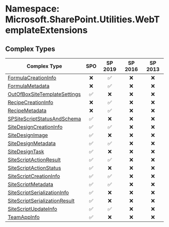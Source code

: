 # Namespace: Microsoft.SharePoint.Utilities.WebTemplateExtensions

## Complex Types

Complex Type | SPO | SP 2019 | SP 2016 | SP 2013
----------|:---:|:-------:|:-------:|:-------:
[FormulaCreationInfo](./ComplexTypes/FormulaCreationInfo.md) | ❌ | ✅ | ❌ | ❌
[FormulaMetadata](./ComplexTypes/FormulaMetadata.md) | ❌ | ✅ | ❌ | ❌
[OutOfBoxSiteTemplateSettings](./ComplexTypes/OutOfBoxSiteTemplateSettings.md) | ✅ | ❌ | ❌ | ❌
[RecipeCreationInfo](./ComplexTypes/RecipeCreationInfo.md) | ❌ | ✅ | ❌ | ❌
[RecipeMetadata](./ComplexTypes/RecipeMetadata.md) | ❌ | ✅ | ❌ | ❌
[SPSiteScriptStatusAndSchema](./ComplexTypes/SPSiteScriptStatusAndSchema.md) | ✅ | ❌ | ❌ | ❌
[SiteDesignCreationInfo](./ComplexTypes/SiteDesignCreationInfo.md) | ✅ | ✅ | ❌ | ❌
[SiteDesignImage](./ComplexTypes/SiteDesignImage.md) | ✅ | ❌ | ❌ | ❌
[SiteDesignMetadata](./ComplexTypes/SiteDesignMetadata.md) | ✅ | ✅ | ❌ | ❌
[SiteDesignTask](./ComplexTypes/SiteDesignTask.md) | ✅ | ❌ | ❌ | ❌
[SiteScriptActionResult](./ComplexTypes/SiteScriptActionResult.md) | ✅ | ✅ | ❌ | ❌
[SiteScriptActionStatus](./ComplexTypes/SiteScriptActionStatus.md) | ✅ | ❌ | ❌ | ❌
[SiteScriptCreationInfo](./ComplexTypes/SiteScriptCreationInfo.md) | ✅ | ✅ | ❌ | ❌
[SiteScriptMetadata](./ComplexTypes/SiteScriptMetadata.md) | ✅ | ✅ | ❌ | ❌
[SiteScriptSerializationInfo](./ComplexTypes/SiteScriptSerializationInfo.md) | ✅ | ❌ | ❌ | ❌
[SiteScriptSerializationResult](./ComplexTypes/SiteScriptSerializationResult.md) | ✅ | ❌ | ❌ | ❌
[SiteScriptUpdateInfo](./ComplexTypes/SiteScriptUpdateInfo.md) | ✅ | ✅ | ❌ | ❌
[TeamAppInfo](./ComplexTypes/TeamAppInfo.md) | ✅ | ❌ | ❌ | ❌